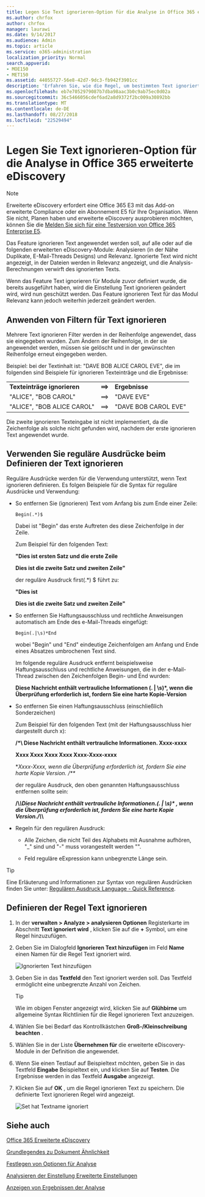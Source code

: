 ```yaml
---
title: Legen Sie Text ignorieren-Option für die Analyse in Office 365 erweiterte eDiscovery
ms.author: chrfox
author: chrfox
manager: laurawi
ms.date: 9/14/2017
ms.audience: Admin
ms.topic: article
ms.service: o365-administration
localization_priority: Normal
search.appverid:
- MOE150
- MET150
ms.assetid: 44055727-56e8-42d7-9dc3-fb942f3901cc
description: 'Erfahren Sie, wie die Regel, um bestimmten Text ignoriert wird, wenn mit den Modulen analysieren und Prozess in Office 365 erweiterte eDiscovery definieren.  '
ms.openlocfilehash: eb7e7052979087b7dba98aac3b0c9ab75ec0d02a
ms.sourcegitcommit: 36c5466056cdef6ad2a8d9372f2bc009a30892bb
ms.translationtype: MT
ms.contentlocale: de-DE
ms.lasthandoff: 08/27/2018
ms.locfileid: "22529494"
---
```

# <a name="set-ignore-text-option-for-analyze-in-office-365-advanced-ediscovery"></a>Legen Sie Text ignorieren-Option für die Analyse in Office 365 erweiterte eDiscovery

> [!NOTE]
> Erweiterte eDiscovery erfordert eine Office 365 E3 mit das Add-on erweiterte Compliance oder ein Abonnement E5 für Ihre Organisation. Wenn Sie nicht, Planen haben und erweiterte eDiscovery ausprobieren möchten, können Sie die [Melden Sie sich für eine Testversion von Office 365 Enterprise E5](https://go.microsoft.com/fwlink/p/?LinkID=698279). 
  
Das Feature ignorieren Text angewendet werden soll, auf alle oder auf die folgenden erweiterten eDiscovery-Module: Analysieren (in der Nähe Duplikate, E-Mail-Threads Designs) und Relevanz. Ignorierte Text wird nicht angezeigt, in der Dateien werden in Relevanz angezeigt, und die Analysis-Berechnungen verwirft des ignorierten Texts.
  
Wenn das Feature Text ignorieren für Module zuvor definiert wurde, die bereits ausgeführt haben, wird die Einstellung Text ignorieren geändert wird, wird nun geschützt werden. Das Feature ignorieren Text für das Modul Relevanz kann jedoch weiterhin jederzeit geändert werden.
  
## <a name="how-ignore-text-filters-are-applied"></a>Anwenden von Filtern für Text ignorieren

Mehrere Text ignorieren Filter werden in der Reihenfolge angewendet, dass sie eingegeben wurden. Zum Ändern der Reihenfolge, in der sie angewendet werden, müssen sie gelöscht und in der gewünschten Reihenfolge erneut eingegeben werden.
  
Beispiel: bei der Textinhalt ist: "DAVE BOB ALICE CAROL EVE", die im folgenden sind Beispiele für ignorieren Texteinträge und die Ergebnisse:
  
||||
|:-----|:-----|:-----|
|**Texteinträge ignorieren** <br/> |**==\>** <br/> |**Ergebnisse** <br/> |
|"ALICE", "BOB CAROL"  <br/> |==\>  <br/> |"DAVE EVE"  <br/> |
|"ALICE", "BOB ALICE CAROL"  <br/> |==\>  <br/> |"DAVE BOB CAROL EVE"  <br/> |
   
Die zweite ignorieren Texteingabe ist nicht implementiert, da die Zeichenfolge als solche nicht gefunden wird, nachdem der erste ignorieren Text angewendet wurde.
  
## <a name="use-regular-expressions-when-defining-ignore-text"></a>Verwenden Sie reguläre Ausdrücke beim Definieren der Text ignorieren

Reguläre Ausdrücke werden für die Verwendung unterstützt, wenn Text ignorieren definieren. Es folgen Beispiele für die Syntax für reguläre Ausdrücke und Verwendung:
  
- So entfernen Sie (ignorieren) Text vom Anfang bis zum Ende einer Zeile:
    
     `Begin(.*)$`
    
    Dabei ist "Begin" das erste Auftreten des diese Zeichenfolge in der Zeile.
    
    Zum Beispiel für den folgenden Text:
    
    **"Dies ist ersten Satz und die erste Zeile**
    
    **Dies ist die zweite Satz und zweiten Zeile"**
    
    der reguläre Ausdruck first(.\*) $ führt zu:
    
    **"Dies ist**
    
    **Dies ist die zweite Satz und zweiten Zeile"**
    
- So entfernen Sie Haftungsausschluss und rechtliche Anweisungen automatisch am Ende des e-Mail-Threads eingefügt:
    
     `Begin(.|\s)*End`
    
    wobei "Begin" und "End" eindeutige Zeichenfolgen am Anfang und Ende eines Absatzes umbrochenen Text sind. 
    
    Im folgende reguläre Ausdruck entfernt beispielsweise Haftungsausschluss und rechtliche Anweisungen, die in der e-Mail-Thread zwischen den Zeichenfolgen Begin- und End wurden:
    
    **Diese Nachricht enthält vertrauliche Informationen (. | \s)\*, wenn die Überprüfung erforderlich ist, fordern Sie eine harte Kopie-Version**
    
- So entfernen Sie einen Haftungsausschluss (einschließlich Sonderzeichen) 
    
    Zum Beispiel für den folgenden Text (mit der Haftungsausschluss hier dargestellt durch x): 
    
    **/\*\ Diese Nachricht enthält vertrauliche Informationen. Xxxx-xxxx**
    
    **Xxxx Xxxx Xxxx Xxxx Xxxx-Xxxx-xxxx**
    
    **Xxxx-Xxxx, wenn die Überprüfung erforderlich ist, fordern Sie eine harte Kopie Version. /\*\**
    
    der reguläre Ausdruck, den oben genannten Haftungsausschluss entfernen sollte sein: 
    
    **\/\\*\\Diese Nachricht enthält vertrauliche Informationen\.(. | \s)\* , wenn die Überprüfung erforderlich ist, fordern Sie eine harte Kopie Version\.\/\\*\\**
    
- Regeln für den regulären Ausdruck:
    
  - Alle Zeichen, die nicht Teil des Alphabets mit Ausnahme aufhören, "_" sind und "-" muss vorangestellt werden "\".
    
  - Feld reguläre eExpression kann unbegrenzte Länge sein.
    
> [!TIP]
> Eine Erläuterung und Informationen zur Syntax von regulären Ausdrücken finden Sie unter: [Regulären Ausdruck Language - Quick Reference](https://msdn.microsoft.com/en-us/library/az24scfc%28v=vs.110%29.aspx). 
  
## <a name="define-ignore-text-rule"></a>Definieren der Regel Text ignorieren

1. In der **verwalten \> Analyze \> analysieren Optionen** Registerkarte im Abschnitt **Text ignoriert wird** , klicken Sie auf die **+** Symbol, um eine Regel hinzuzufügen. 
    
2. Geben Sie im Dialogfeld **Ignorieren Text hinzufügen** im Feld **Name** einen Namen für die Regel Text ignoriert wird. 
    
    ![Ignorierten Text hinzufügen](media/98e5129b-2667-4692-86fa-2d0117187a7f.png)
  
3. Geben Sie in das **Textfeld** den Text ignoriert werden soll. Das Textfeld ermöglicht eine unbegrenzte Anzahl von Zeichen. 
    
    > [!TIP]
    > Wie im obigen Fenster angezeigt wird, klicken Sie auf **Glühbirne** um allgemeine Syntax Richtlinien für die Regel ignorieren Text anzuzeigen. 
  
4. Wählen Sie bei Bedarf das Kontrollkästchen **Groß-/Kleinschreibung beachten** . 
    
5. Wählen Sie in der Liste **Übernehmen für** die erweiterte eDiscovery-Module in der Definition die angewendet. 
    
6. Wenn Sie einen Testlauf auf Beispieltext möchten, geben Sie in das Textfeld **Eingabe** Beispieltext ein, und klicken Sie auf **Testen**. Die Ergebnisse werden in das Textfeld **Ausgabe** angezeigt. 
    
7. Klicken Sie auf **OK** , um die Regel ignorieren Text zu speichern. Die definierte Text ignorieren Regel wird angezeigt. 
    
    ![Set hat Textname ignoriert](media/3a788ac3-4a1c-46c9-89bd-7ff32d68ce23.png)
  
## <a name="see-also"></a>Siehe auch

[Office 365 Erweiterte eDiscovery](office-365-advanced-ediscovery.md)
  
[Grundlegendes zu Dokument Ähnlichkeit](understand-document-similarity-in-advanced-ediscovery.md)
  
[Festlegen von Optionen für Analyse](set-analyze-options-in-advanced-ediscovery.md)
  
[Analysieren der Einstellung Erweiterte Einstellungen](set-analyze-advanced-settings-in-advanced-ediscovery.md)
  
[Anzeigen von Ergebnissen der Analyse](view-analyze-results-in-advanced-ediscovery.md)

